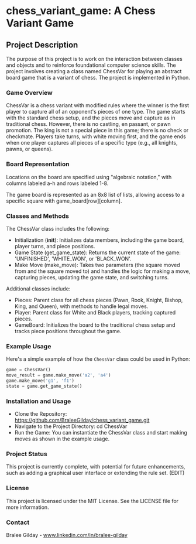 # chess_variant_game: A Chess Variant Game

## Project Description
The purpose of this project is to work on the interaction between classes and objects and to reinforce foundational computer science skills. The project involves creating a class named ChessVar for playing an abstract board game that is a variant of chess. The project is implemented in Python.

### Game Overview
ChessVar is a chess variant with modified rules where the winner is the first player to capture all of an opponent's pieces of one type. The game starts with the standard chess setup, and the pieces move and capture as in traditional chess. However, there is no castling, en passant, or pawn promotion. The king is not a special piece in this game; there is no check or checkmate. Players take turns, with white moving first, and the game ends when one player captures all pieces of a specific type (e.g., all knights, pawns, or queens).

### Board Representation
Locations on the board are specified using "algebraic notation," with columns labeled a-h and rows labeled 1-8.

The game board is represented as an 8x8 list of lists, allowing access to a specific square with game_board[row][column].

### Classes and Methods
The ChessVar class includes the following:
- Initialization (__init__): Initializes data members, including the game board, player turns, and piece positions.
- Game State (get_game_state): Returns the current state of the game: 'UNFINISHED', 'WHITE_WON', or 'BLACK_WON'.
- Make Move (make_move): Takes two parameters (the square moved from and the square moved to) and handles the logic for making a move, capturing pieces, updating the game state, and switching turns.

Additional classes include:
- Pieces: Parent class for all chess pieces (Pawn, Rook, Knight, Bishop, King, and Queen), with methods to handle legal moves.
- Player: Parent class for White and Black players, tracking captured pieces.
- GameBoard: Initializes the board to the traditional chess setup and tracks piece positions throughout the game.

### Example Usage
Here's a simple example of how the `ChessVar` class could be used in Python:

```python
game = ChessVar()
move_result = game.make_move('a2', 'a4')
game.make_move('g1', 'f1')
state = game.get_game_state()
```

### Installation and Usage
- Clone the Repository: https://github.com/BraleeGilday/chess_variant_game.git
- Navigate to the Project Directory: cd ChessVar
- Run the Game: You can instantiate the ChessVar class and start making moves as shown in the example usage.
  
### Project Status
This project is currently complete, with potential for future enhancements, such as adding a graphical user interface or extending the rule set. (EDIT)

### License
This project is licensed under the MIT License. See the LICENSE file for more information.

### Contact
Bralee Gilday - www.linkedin.com/in/bralee-gilday
